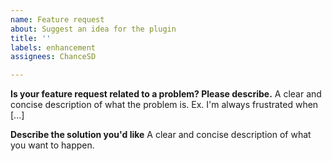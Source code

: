 ```yaml
---
name: Feature request
about: Suggest an idea for the plugin
title: ''
labels: enhancement
assignees: ChanceSD

---
```


**Is your feature request related to a problem? Please describe.**
A clear and concise description of what the problem is. Ex. I'm always frustrated when [...]

**Describe the solution you'd like**
A clear and concise description of what you want to happen.
